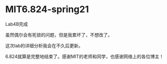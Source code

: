 # MIT6.824-spring21

Lab4B完成

虽然偶尔会有死锁的问题，但是我累坏了，不想改了。

这次lab的详细分析我会在不久后更新。

6.824就算是完整地结束了。感谢MIT的老师和同学，也感谢网络上的各位博主！
